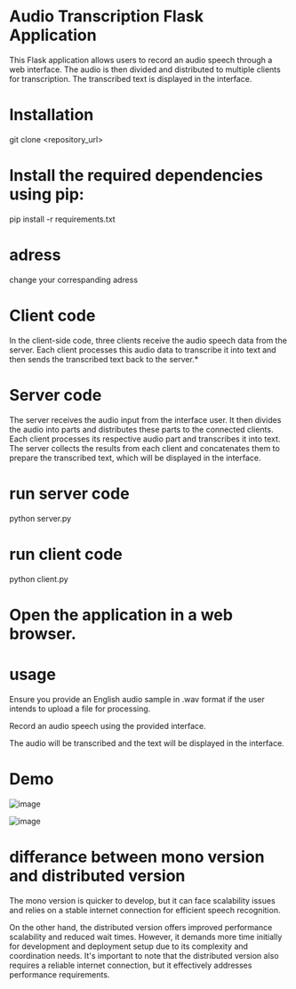 # Audio Transcription Flask Application
This Flask application allows users to record an audio speech through a web interface. The audio is then divided and distributed to multiple clients for transcription. The transcribed text is displayed in the interface.
# Installation
git clone <repository_url>
# Install the required dependencies using pip:
pip install -r requirements.txt
# adress 
change your correspanding adress 
# Client code
In the client-side code, three clients receive the audio speech data from the server. Each client processes this audio data to transcribe it into text and then sends the transcribed text back to the server.*
# Server code 
The server receives the audio input from the interface user. It then divides the audio into parts and distributes these parts to the connected clients. Each client processes its respective audio part and transcribes it into text. The server collects the results from each client and concatenates them to prepare the transcribed text, which will be displayed in the interface.
# run server code 
python server.py
# run client code
python client.py
# Open the application in a web browser.
# usage 
Ensure you provide an English audio sample in .wav format if the user intends to upload a file for processing.

Record an audio speech using the provided interface.

The audio will be transcribed and the text will be displayed in the interface.


# Demo


![image](https://github.com/Edge-project-team/Flaskapplication/assets/106774025/ab6e48bc-43ee-466d-8968-406e343cbd11)


![image](https://github.com/Edge-project-team/Flaskapplication/assets/106774025/89c07232-8344-43b3-9e8b-948613595f94)

# differance between mono version and distributed version 
The mono version is quicker to develop, but it can face scalability issues and relies on a stable internet connection for efficient speech recognition. 

On the other hand, the distributed version offers improved performance scalability and reduced wait times. However, it demands more time initially for development and deployment setup due to its complexity and coordination needs. It's important to note that the distributed version also requires a reliable internet connection, but it effectively addresses performance requirements.